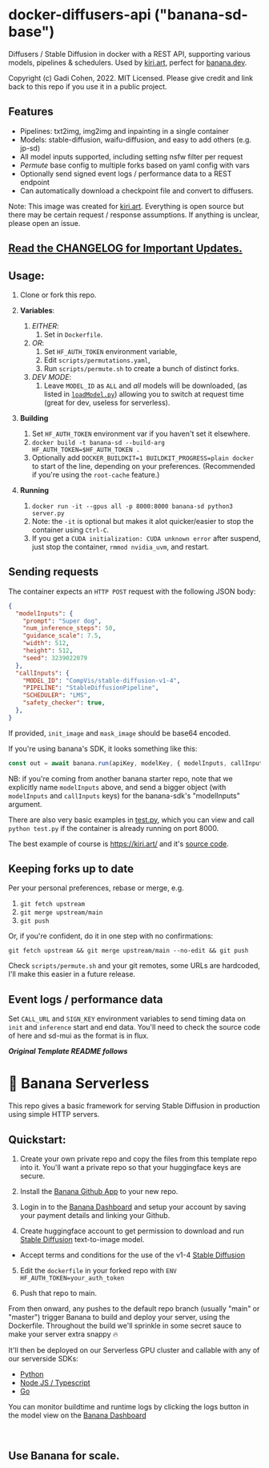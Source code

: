 # docker-diffusers-api ("banana-sd-base")

Diffusers / Stable Diffusion in docker with a REST API, supporting various models, pipelines & schedulers.  Used by [kiri.art](https://kiri.art/), perfect for [banana.dev](https://www.banana.dev/).

Copyright (c) Gadi Cohen, 2022.  MIT Licensed.
Please give credit and link back to this repo if you use it in a public project.

## Features

* Pipelines: txt2img, img2img and inpainting in a single container
* Models: stable-diffusion, waifu-diffusion, and easy to add others (e.g. jp-sd)
* All model inputs supported, including setting nsfw filter per request
* *Permute* base config to multiple forks based on yaml config with vars
* Optionally send signed event logs / performance data to a REST endpoint
* Can automatically download a checkpoint file and convert to diffusers.

Note: This image was created for [kiri.art](https://kiri.art/).
Everything is open source but there may be certain request / response
assumptions.  If anything is unclear, please open an issue.

## [Read the CHANGELOG for Important Updates.](./CHANGELOG.md)

## Usage:

1. Clone or fork this repo.

1. **Variables**:

    1. *EITHER*:
        1. Set in `Dockerfile`.
    2. *OR*:
        1. Set `HF_AUTH_TOKEN` environment variable,
        1. Edit `scripts/permutations.yaml`,
        1. Run `scripts/permute.sh` to create a bunch of distinct forks.
    3. *DEV MODE*:
        1. Leave `MODEL_ID` as `ALL` and *all* models will be downloaded,
           (as listed in [`loadModel.py`](./loadModel.py)) allowing you
           to switch at request time (great for dev, useless for serverless).

1. **Building**

    1. Set `HF_AUTH_TOKEN` environment var if you haven't set it elsewhere.
    1. `docker build -t banana-sd --build-arg HF_AUTH_TOKEN=$HF_AUTH_TOKEN .`
    1. Optionally add `DOCKER_BUILDKIT=1 BUILDKIT_PROGRESS=plain docker` to
       start of the line, depending on your preferences.  (Recommended if
       you're using the `root-cache` feature.)

1. **Running**

    1. `docker run -it --gpus all -p 8000:8000 banana-sd python3 server.py`
    1. Note: the `-it` is optional but makes it alot quicker/easier to stop the
       container using `Ctrl-C`.
    1. If you get a `CUDA initialization: CUDA unknown error` after suspend,
       just stop the container, `rmmod nvidia_uvm`, and restart.

## Sending requests

The container expects an `HTTP POST` request with the following JSON body:

```json
{
  "modelInputs": {
    "prompt": "Super dog",
    "num_inference_steps": 50,
    "guidance_scale": 7.5,
    "width": 512,
    "height": 512,
    "seed": 3239022079
  },
  "callInputs": {
    "MODEL_ID": "CompVis/stable-diffusion-v1-4",
    "PIPELINE": "StableDiffusionPipeline",
    "SCHEDULER": "LMS",
    "safety_checker": true,
  },
}
```

If provided, `init_image` and `mask_image` should be base64 encoded.

If you're using banana's SDK, it looks something like this:

```js
const out = await banana.run(apiKey, modelKey, { modelInputs, callInputs });
```

NB: if you're coming from another banana starter repo, note that we
explicitly name `modelInputs` above, and send a bigger object (with
`modelInputs` and `callInputs` keys) for the banana-sdk's
"modelInputs" argument.

There are also very basic examples in [test.py](./test.py), which you can view
and call `python test.py` if the container is already running on port 8000.

The best example of course is https://kiri.art/ and it's
[source code](https://github.com/kiri-art/stable-diffusion-react-nextjs-mui-pwa).

## Keeping forks up to date

Per your personal preferences, rebase or merge, e.g.

1. `git fetch upstream`
1. `git merge upstream/main`
1. `git push`

Or, if you're confident, do it in one step with no confirmations:

  `git fetch upstream && git merge upstream/main --no-edit && git push`

Check `scripts/permute.sh` and your git remotes, some URLs are hardcoded, I'll
make this easier in a future release.

## Event logs / performance data

Set `CALL_URL` and `SIGN_KEY` environment variables to send timing data on `init`
and `inference` start and end data.  You'll need to check the source code of here
and sd-mui as the format is in flux.

***Original Template README follows***

# 🍌 Banana Serverless

This repo gives a basic framework for serving Stable Diffusion in production using simple HTTP servers.

## Quickstart:

1. Create your own private repo and copy the files from this template repo into it. You'll want a private repo so that your huggingface keys are secure.

2. Install the [Banana Github App](https://github.com/apps/banana-serverless) to your new repo.

3. Login in to the [Banana Dashboard](https://app.banana.dev) and setup your account by saving your payment details and linking your Github.

4. Create huggingface account to get permission to download and run [Stable Diffusion](https://huggingface.co/CompVis/stable-diffusion-v1-4) text-to-image model.
  - Accept terms and conditions for the use of the v1-4 [Stable Diffusion](https://huggingface.co/CompVis/stable-diffusion-v1-4)

5. Edit the `dockerfile` in your forked repo with `ENV HF_AUTH_TOKEN=your_auth_token`

6. Push that repo to main.

From then onward, any pushes to the default repo branch (usually "main" or "master") trigger Banana to build and deploy your server, using the Dockerfile.
Throughout the build we'll sprinkle in some secret sauce to make your server extra snappy 🔥

It'll then be deployed on our Serverless GPU cluster and callable with any of our serverside SDKs:

- [Python](https://github.com/bananaml/banana-python-sdk)
- [Node JS / Typescript](https://github.com/bananaml/banana-node-sdk)
- [Go](https://github.com/bananaml/banana-go)

You can monitor buildtime and runtime logs by clicking the logs button in the model view on the [Banana Dashboard](https://app.banana.dev)

<br>

## Use Banana for scale.
